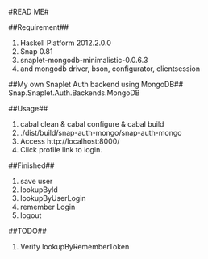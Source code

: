 #READ ME#

##Requirement##
 1. Haskell Platform 2012.2.0.0
 2. Snap 0.81
 2. snaplet-mongodb-minimalistic-0.0.6.3
 3. and mongodb driver, bson, configurator, clientsession

##My own Snaplet Auth backend using MongoDB##
Snap.Snaplet.Auth.Backends.MongoDB

##Usage##
1. cabal clean & cabal configure & cabal build
2. ./dist/build/snap-auth-mongo/snap-auth-mongo
3. Access http://localhost:8000/
4. Click profile link to login.

##Finished##
1. save user
2. lookupById
3. lookupByUserLogin
4. remember Login
5. logout


##TODO##
1. Verify lookupByRememberToken